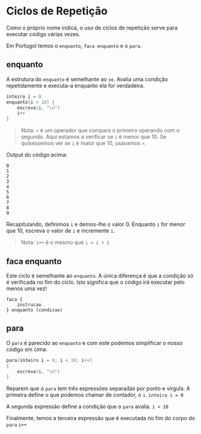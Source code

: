 # Ciclos de Repetição

Como o próprio nome indica, o uso de ciclos de repetição serve para executar código várias vezes.

Em Portugol temos o `enquanto`, `faca enquanto` e o `para`.

## enquanto

A estrutura do `enquanto` é semelhante ao `se`. Avalia uma condição repetidamente e executa-a enquanto ela for verdadeira.

```C
inteiro i = 0
enquanto(i < 10) {
    escreva(i, "\n")
    i++
}
```
> Nota: `<` é um operador que compara o primeiro operando com o segundo. Aqui estamos a verificar se `i` é menor que 10. Se quisessemos ver se `i` é maior que 10, usávamos `>`.

Output do código acima:

```
0
1
2
3
4
5
6
7
8
9
```

Recapitulando, definimos `i` e demos-lhe o valor 0. Enquanto `i` for menor que 10, escreva o valor de `i` e incremente `i`.

> Nota: `i++` é o mesmo que `i = i + 1`

## faca enquanto
Este ciclo é semelhante ao `enquanto`. A única diferença é que a condição só é verificada no fim do ciclo. Isto significa que o código irá executar pelo menos uma vez!

```
faca {
    instrucao
} enquanto (condicao)
```

## para
O `para` é parecido ao `enquanto` e com este podemos simplificar o nosso código em cima.

```C
para(inteiro i = 0; i < 10; i++)
{
    escreva(i, "\n")
}
```

Reparem que o `para` tem três expressões separadas por ponto e vírgula. A primeira define o que podemos chamar de contador, o `i`.
`inteiro i = 0`

A segunda expressão define a condição que o `para` avalia.
`i < 10`

Finalmente, temos a terceira expressão que é executada no fim do corpo do `para`
`i++`

